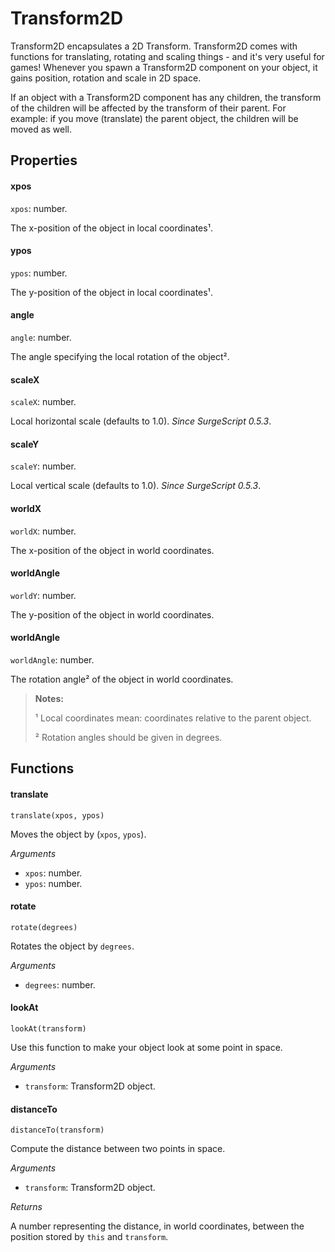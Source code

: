 Transform2D
===========

Transform2D encapsulates a 2D Transform. Transform2D comes with functions for translating, rotating and scaling things - and it's very useful for games! Whenever you spawn a Transform2D component on your object, it gains position, rotation and scale in 2D space.

If an object with a Transform2D component has any children, the transform of the children will be affected by the transform of their parent. For example: if you move (translate) the parent object, the children will be moved as well.

Properties
----------

#### xpos

`xpos`: number.

The x-position of the object in local coordinates¹.

#### ypos

`ypos`: number.

The y-position of the object in local coordinates¹.

#### angle

`angle`: number.

The angle specifying the local rotation of the object².

#### scaleX

`scaleX`: number.

Local horizontal scale (defaults to 1.0). *Since SurgeScript 0.5.3*.

#### scaleY

`scaleY`: number.

Local vertical scale (defaults to 1.0). *Since SurgeScript 0.5.3*.

#### worldX

`worldX`: number.

The x-position of the object in world coordinates.

#### worldAngle

`worldY`: number.

The y-position of the object in world coordinates.

#### worldAngle

`worldAngle`: number.

The rotation angle² of the object in world coordinates.

> **Notes:**
>
> ¹ Local coordinates mean: coordinates relative to the parent object.
>
> ² Rotation angles should be given in degrees.

Functions
---------

#### translate

`translate(xpos, ypos)`

Moves the object by (`xpos`, `ypos`).

*Arguments*

* `xpos`: number.
* `ypos`: number.

#### rotate

`rotate(degrees)`

Rotates the object by `degrees`.

*Arguments*

* `degrees`: number.

#### lookAt

`lookAt(transform)`

Use this function to make your object look at some point in space.

*Arguments*

* `transform`: Transform2D object.

#### distanceTo

`distanceTo(transform)`

Compute the distance between two points in space.

*Arguments*

* `transform`: Transform2D object.

*Returns*

A number representing the distance, in world coordinates, between the position stored by `this` and `transform`.
